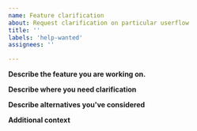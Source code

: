 ```yaml
---
name: Feature clarification
about: Request clarification on particular userflow
title: ''
labels: 'help-wanted'
assignees: ''

---
```


**Describe the feature you are working on.**

**Describe where you need clarification**

**Describe alternatives you've considered**

**Additional context**
